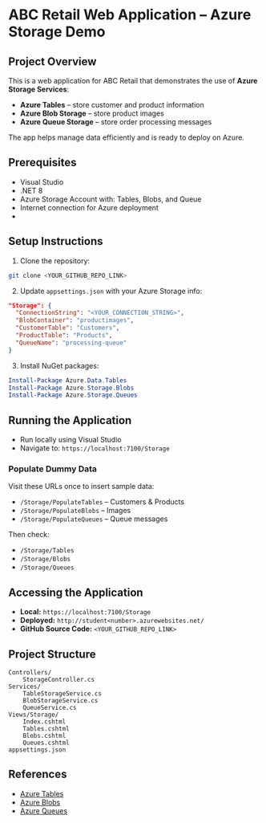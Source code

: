 # ABC Retail Web Application – Azure Storage Demo

## Project Overview

This is a web application for ABC Retail that demonstrates the use of **Azure Storage Services**:

* **Azure Tables** – store customer and product information
* **Azure Blob Storage** – store product images
* **Azure Queue Storage** – store order processing messages

The app helps manage data efficiently and is ready to deploy on Azure.
## Prerequisites

* Visual Studio
* .NET 8
* Azure Storage Account with: Tables, Blobs, and Queue
* Internet connection for Azure deployment
* 
## Setup Instructions

1. Clone the repository:

```bash
git clone <YOUR_GITHUB_REPO_LINK>
```

2. Update `appsettings.json` with your Azure Storage info:

```json
"Storage": {
  "ConnectionString": "<YOUR_CONNECTION_STRING>",
  "BlobContainer": "productimages",
  "CustomerTable": "Customers",
  "ProductTable": "Products",
  "QueueName": "processing-queue"
}
```

3. Install NuGet packages:

```powershell
Install-Package Azure.Data.Tables
Install-Package Azure.Storage.Blobs
Install-Package Azure.Storage.Queues
```

## Running the Application

* Run locally using Visual Studio
* Navigate to: `https://localhost:7100/Storage`

### Populate Dummy Data

Visit these URLs once to insert sample data:

* `/Storage/PopulateTables` – Customers & Products
* `/Storage/PopulateBlobs` – Images
* `/Storage/PopulateQueues` – Queue messages

Then check:

* `/Storage/Tables`
* `/Storage/Blobs`
* `/Storage/Queues`

## Accessing the Application

* **Local:** `https://localhost:7100/Storage`
* **Deployed:** `http://student<number>.azurewebsites.net/`
* **GitHub Source Code:** `<YOUR_GITHUB_REPO_LINK>`

## Project Structure

```
Controllers/
    StorageController.cs
Services/
    TableStorageService.cs
    BlobStorageService.cs
    QueueService.cs
Views/Storage/
    Index.cshtml
    Tables.cshtml
    Blobs.cshtml
    Queues.cshtml
appsettings.json
```

## References

* [Azure Tables](https://learn.microsoft.com/en-us/azure/storage/tables/table-storage-overview)
* [Azure Blobs](https://learn.microsoft.com/en-us/azure/storage/blobs/storage-blobs-introduction)
* [Azure Queues](https://learn.microsoft.com/en-us/azure/storage/queues/storage-queues-introduction)
